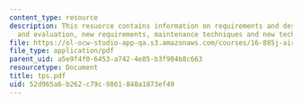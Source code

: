 ```yaml
---
content_type: resource
description: This resuorce contains information on requirements and design, TPS performance
  and evaluation, new requirements, maintenance techniques and new technology.
file: https://ol-ocw-studio-app-qa.s3.amazonaws.com/courses/16-885j-aircraft-systems-engineering-fall-2005/52d965a6b262c79c9861848a1873ef49_tps.pdf
file_type: application/pdf
parent_uid: a5e9f4f0-6453-a742-4e85-b3f984b8c663
resourcetype: Document
title: tps.pdf
uid: 52d965a6-b262-c79c-9861-848a1873ef49
---
```

